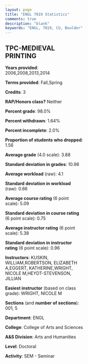 ```yaml
---
layout: page
title: "ENGL 7019 Statistics"
comments: true
description: "blank"
keywords: "ENGL, 7019, CU, Boulder"
--- 
```

<head>
<script src="https://ajax.googleapis.com/ajax/libs/jquery/2.1.3/jquery.min.js"></script>
<script src="https://dl.dropboxusercontent.com/s/pc42nxpaw1ea4o9/highcharts.js?dl=0"></script>
<!-- <script src="../assets/js/highcharts.js"></script> -->
<style type="text/css">@font-face {
	font-family: "Bebas Neue";
	src: url(https://www.filehosting.org/file/details/544349/BebasNeue%20Regular.otf) format("opentype");
	}
	h1.Bebas { 
		font-family: "Bebas Neue", Verdana, Tahoma;
	}
</style>
</head>
<body>
	<div id="container" style="float: right; width: 45%; height: 88%; margin-left: 2.5%; margin-right: 2.5%;"></div>
	<script language="JavaScript">
		$(document).ready(function() {
		var chart = {type: 'column'};
		var title = {text: 'Grade Distribution'};
		var xAxis = {categories: ['A','B','C','D','F'],crosshair: true};
		var yAxis = {min: 0,title: {text: 'Percentage'}};
		var tooltip = {headerFormat: '<center><b><span style="font-size:20px">{point.key}</span></b></center>',
		               pointFormat: '<td style="padding:0"><b>{point.y:.1f}%</b></td>',
		               footerFormat: '</table>',shared: true,useHTML: true};
		var plotOptions = {column: {pointPadding: 0.0,borderWidth: 0}};  
		var credits = {enabled: false};var series= [{name: 'Percent',data: [91.8,8.2,0.0,0.0,0.0,]}];
		var json = {};
		json.chart = chart;
		json.title = title;
		json.tooltip = tooltip;
		json.xAxis = xAxis;
		json.yAxis = yAxis;  
		json.series = series;
		json.plotOptions = plotOptions;  
		json.credits = credits;
		$('#container').highcharts(json);
	});
	</script>
</body>
			   
## TPC-MEDIEVAL PRINTING

**Years provided**: 2006,2008,2013,2014

**Terms provided**: Fall,Spring

**Credits**: 3

**RAP/Honors class?** Neither

**Percent grade**: 98.0%

**Percent withdrawn**: 1.64%

**Percent incomplete**: 2.0%

**Proportion of students who dropped**: 1.56

**Average grade** (4.0 scale): 3.88

**Standard deviation in grades**: 10.98

**Average workload** (raw): 4.1

**Standard deviation in workload** (raw): 0.66

**Average course rating** (6 point scale): 5.09

**Standard deviation in course rating** (6 point scale): 0.75

**Average instructor rating** (6 point scale): 5.38

**Standard deviation in instructor rating** (6 point scale): 0.96

**Instructors**: KUSKIN, WILLIAM,ROBERTSON, ELIZABETH A,EGGERT, KATHERINE,WRIGHT, NICOLE M,HEYDT-STEVENSON, JILLIAN

**Easiest instructor** (based on class grade): WRIGHT, NICOLE M

**Sections** (and **number of sections**): 001, 5

**Department**: ENGL

**College**: College of Arts and Sciences

**A&S Division**: Arts and Humanities

**Level**: Doctoral

**Activity**: SEM - Seminar